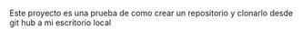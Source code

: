 Este proyecto es una prueba de como crear un repositorio y clonarlo desde git hub a mi escritorio local  